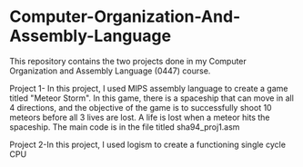 # Computer-Organization-And-Assembly-Language 
This repository contains the two projects done in my Computer Organization and Assembly Language (0447) course. 

Project 1-
In this project, I used MIPS assembly language to create a game titled "Meteor Storm". In this game, there is a spaceship that can move in all 4 directions, and the objective of the game is to successfully shoot 10 meteors before all 3 lives are lost. A life is lost when a meteor hits the spaceship. The main code is in the file titled sha94_proj1.asm

Project 2-In this project, I used logism to create a functioning single cycle CPU 
